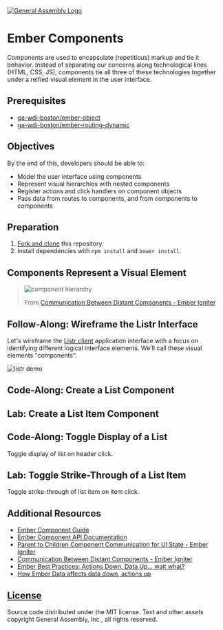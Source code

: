 [![General Assembly Logo](https://camo.githubusercontent.com/1a91b05b8f4d44b5bbfb83abac2b0996d8e26c92/687474703a2f2f692e696d6775722e636f6d2f6b6538555354712e706e67)](https://generalassemb.ly/education/web-development-immersive)

# Ember Components

Components are used to encapsulate (repetitious) markup and tie it behavior.
Instead of separating our concerns along technological lines (HTML, CSS, JS),
components tie all three of these technologies together under a reified visual
element in the user interface.

## Prerequisites

-   [ga-wdi-boston/ember-object](https://github.com/ga-wdi-boston/ember-object)
-   [ga-wdi-boston/ember-routing-dynamic](https://github.com/ga-wdi-boston/ember-routing-dynamic)

## Objectives

By the end of this, developers should be able to:

-   Model the user interface using components
-   Represent visual hierarchies with nested components
-   Register actions and click handlers on component objects
-   Pass data from routes to components, and from components to components

## Preparation

1.  [Fork and clone](https://github.com/ga-wdi-boston/meta/wiki/ForkAndClone)
    this repository.
1.  Install dependencies with `npm install` and `bower install`.

## Components Represent a Visual Element

> ![component hierarchy](https://cloud.githubusercontent.com/assets/388761/12339386/dc1cc062-bae2-11e5-85be-ae33da715b2c.png)
>
> From [Communication Between Distant Components - Ember Igniter](http://emberigniter.com/communication-between-distant-components/)

## Follow-Along: Wireframe the Listr Interface

Let's wireframe the [Listr
client](https://github.com/ga-wdi-boston/listr-client) application interface
with a focus on identifying different logical interface elements. We'll call
these visual elements "components".

![listr demo](https://cloud.githubusercontent.com/assets/388761/12339395/e809372a-bae2-11e5-8073-89bcee5a7351.png)

## Code-Along: Create a List Component

## Lab: Create a List Item Component

## Code-Along: Toggle Display of a List

Toggle display of list on header click.

## Lab: Toggle Strike-Through of a List Item

Toggle strike-through of list item on item click.

## Additional Resources

-   [Ember Component Guide](http://guides.emberjs.com/v2.4.0/components/defining-a-component/)
-   [Ember Component API Documentation](http://emberjs.com/api/classes/Ember.Component.html)
-   [Parent to Children Component Communication for UI State - Ember Igniter](http://emberigniter.com/parent-to-children-component-communication/)
-   [Communication Between Distant Components - Ember Igniter](http://emberigniter.com/communication-between-distant-components/)
-   [Ember Best Practices: Actions Down, Data Up... wait what?](https://dockyard.com/blog/2015/10/14/best-practices-data-down-actions-up)
-   [How Ember Data affects data down, actions up](http://www.samselikoff.com/blog/how-ember-data-affects-data-down-actions-up/)

## [License](LICENSE)

Source code distributed under the MIT license. Text and other assets copyright
General Assembly, Inc., all rights reserved.

